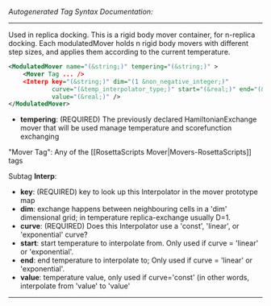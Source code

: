 _Autogenerated Tag Syntax Documentation:_

---
Used in replica docking.  This is a rigid body mover container, for n-replica docking.  Each modulatedMover holds n rigid body movers with different step sizes, and applies them according to the current temperature.

```xml
<ModulatedMover name="(&string;)" tempering="(&string;)" >
    <Mover Tag ... />
    <Interp key="(&string;)" dim="(1 &non_negative_integer;)"
            curve="(&temp_interpolator_type;)" start="(&real;)" end="(&real;)"
            value="(&real;)" />
</ModulatedMover>
```

-   **tempering**: (REQUIRED) The previously declared HamiltonianExchange mover that will be used manage temperature and scorefunction exchanging


"Mover Tag": Any of the [[RosettaScripts Mover|Movers-RosettaScripts]] tags

Subtag **Interp**:   

-   **key**: (REQUIRED) key to look up this Interpolator in the mover prototype map
-   **dim**: exchange happens between neighbouring cells in a 'dim' dimensional grid; in temperature replica-exchange usually D=1.
-   **curve**: (REQUIRED) Does this Interpolator use a 'const', 'linear', or 'exponential' curve?
-   **start**: start temperature to interpolate from. Only used if curve = 'linear' or 'exponential'.
-   **end**: end temperature to interpolate to; Only used if curve = 'linear' or 'exponential'.
-   **value**: temperature value, only used if curve='const' (in other words, interpolate from 'value' to 'value'

---

